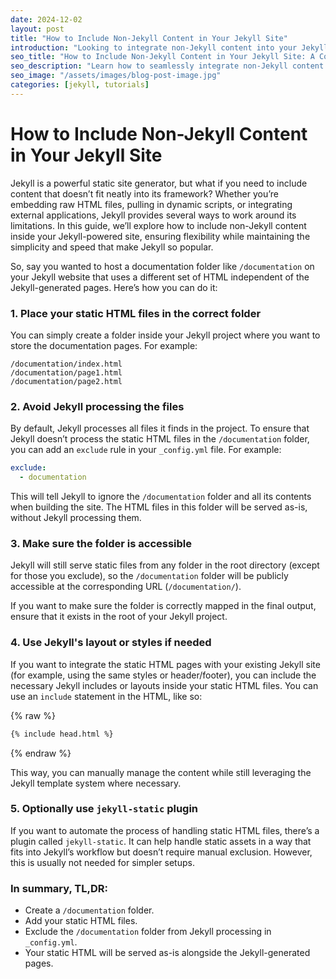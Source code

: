 ```yaml
---
date: 2024-12-02
layout: post
title: "How to Include Non-Jekyll Content in Your Jekyll Site"
introduction: "Looking to integrate non-Jekyll content into your Jekyll-powered site? Check out this quick walkthrough for embedding static files, dynamic content, and external resources without disrupting your workflow."
seo_title: "How to Include Non-Jekyll Content in Your Jekyll Site: A Complete Guide"
seo_description: "Learn how to seamlessly integrate non-Jekyll content into your Jekyll-powered site. Explore different methods for embedding static files, dynamic content, and external resources without disrupting your workflow."
seo_image: "/assets/images/blog-post-image.jpg"
categories: [jekyll, tutorials]
---
```


# How to Include Non-Jekyll Content in Your Jekyll Site

Jekyll is a powerful static site generator, but what if you need to include content that doesn’t fit neatly into its framework? Whether you’re embedding raw HTML files, pulling in dynamic scripts, or integrating external applications, Jekyll provides several ways to work around its limitations. In this guide, we’ll explore how to include non-Jekyll content inside your Jekyll-powered site, ensuring flexibility while maintaining the simplicity and speed that make Jekyll so popular.

So, say you wanted to host a documentation folder like `/documentation` on your Jekyll website that uses a different set of HTML independent of the Jekyll-generated pages. Here’s how you can do it:

### 1. Place your static HTML files in the correct folder

You can simply create a folder inside your Jekyll project where you want to store the documentation pages. For example:

```
/documentation/index.html
/documentation/page1.html
/documentation/page2.html

```

### 2. Avoid Jekyll processing the files

By default, Jekyll processes all files it finds in the project. To ensure that Jekyll doesn’t process the static HTML files in the `/documentation` folder, you can add an `exclude` rule in your `_config.yml` file. For example:

```yaml
exclude:
  - documentation
```

This will tell Jekyll to ignore the `/documentation` folder and all its contents when building the site. The HTML files in this folder will be served as-is, without Jekyll processing them.

### 3. Make sure the folder is accessible

Jekyll will still serve static files from any folder in the root directory (except for those you exclude), so the `/documentation` folder will be publicly accessible at the corresponding URL (`/documentation/`).

If you want to make sure the folder is correctly mapped in the final output, ensure that it exists in the root of your Jekyll project.

### 4. Use Jekyll's layout or styles if needed

If you want to integrate the static HTML pages with your existing Jekyll site (for example, using the same styles or header/footer), you can include the necessary Jekyll includes or layouts inside your static HTML files. You can use an `include` statement in the HTML, like so:

{% raw %}

```html
{% include head.html %}
```

{% endraw %}

This way, you can manually manage the content while still leveraging the Jekyll template system where necessary.

### 5. Optionally use `jekyll-static` plugin

If you want to automate the process of handling static HTML files, there’s a plugin called `jekyll-static`. It can help handle static assets in a way that fits into Jekyll’s workflow but doesn’t require manual exclusion. However, this is usually not needed for simpler setups.

### In summary, TL,DR:

- Create a `/documentation` folder.
- Add your static HTML files.
- Exclude the `/documentation` folder from Jekyll processing in `_config.yml`.
- Your static HTML will be served as-is alongside the Jekyll-generated pages.
